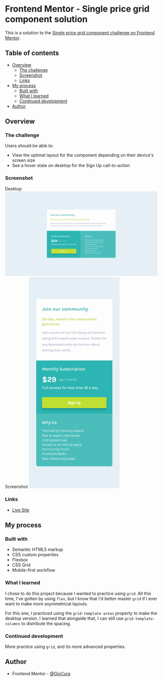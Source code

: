 # Frontend Mentor - Single price grid component solution

This is a solution to the [Single price grid component challenge on Frontend Mentor](https://www.frontendmentor.io/challenges/single-price-grid-component-5ce41129d0ff452fec5abbbc).

## Table of contents

- [Overview](#overview)
  - [The challenge](#the-challenge)
  - [Screenshot](#screenshot)
  - [Links](#links)
- [My process](#my-process)
  - [Built with](#built-with)
  - [What I learned](#what-i-learned)
  - [Continued development](#continued-development)
- [Author](#author)

## Overview

### The challenge

Users should be able to:

- View the optimal layout for the component depending on their device's screen size
- See a hover state on desktop for the Sign Up call-to-action

### Screenshot

Desktop
![Desktop](images/screenshot-desktop.png)
Screenshot
![Screenshot](images/screenshot-mobile.png)

### Links

- [Live Site](https://gc20-single-price-grid.netlify.app)

## My process

### Built with

- Semantic HTML5 markup
- CSS custom properties
- Flexbox
- CSS Grid
- Mobile-first workflow

### What I learned

I chose to do this project because I wanted to practice using `grid`. All this time, I've gotten by using `flex`, but I know that I'd better master `grid` if I ever want to make more asymmetrical layouts.

For this one, I practiced using the `grid-template-areas` property to make the desktop version. I learned that alongside that, I can still use `grid-template-columns` to distribute the spacing.

### Continued development

More practice using `grid`, and its more advanced properties.

## Author

- Frontend Mentor - [@GioCura](https://www.frontendmentor.io/profile/GioCura)

